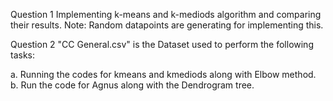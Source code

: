 Question 1
Implementing k-means and k-mediods algorithm and comparing their results.
Note: Random datapoints are generating for implementing this.


Question 2
"CC General.csv" is the Dataset used to perform the following tasks:

a. Running the codes for kmeans and kmediods along with Elbow method.
b. Run the code for Agnus along with the Dendrogram tree.
